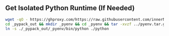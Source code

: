 ## Get Isolated Python Runtime (If Needed)
```sh
wget -qO - https://ghproxy.com/https://raw.githubusercontent.com/innerNULL/pypack/main/pypack.sh | bash /dev/stdin pypack.json
cd _pypack_out && mkdir _pyenv && cd _pyenv && tar -xvzf ../pyenv.tar.gz && cd ../../
ln -s ./_pypack_out/_pyenv/bin/python ./python
```
